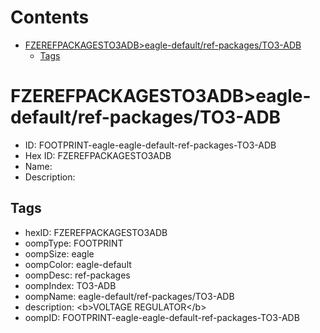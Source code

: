 



Contents
========

* [FZEREFPACKAGESTO3ADB>eagle-default/ref-packages/TO3-ADB](#fzerefpackagesto3adbeagle-defaultref-packagesto3-adb)
	* [Tags](#tags)

# FZEREFPACKAGESTO3ADB>eagle-default/ref-packages/TO3-ADB

- ID: FOOTPRINT-eagle-eagle-default-ref-packages-TO3-ADB
- Hex ID: FZEREFPACKAGESTO3ADB
- Name: 
- Description: 

## Tags

- hexID: FZEREFPACKAGESTO3ADB
- oompType: FOOTPRINT
- oompSize: eagle
- oompColor: eagle-default
- oompDesc: ref-packages
- oompIndex: TO3-ADB
- oompName: eagle-default/ref-packages/TO3-ADB
- description: &lt;b&gt;VOLTAGE REGULATOR&lt;/b&gt;
- oompID: FOOTPRINT-eagle-eagle-default-ref-packages-TO3-ADB
